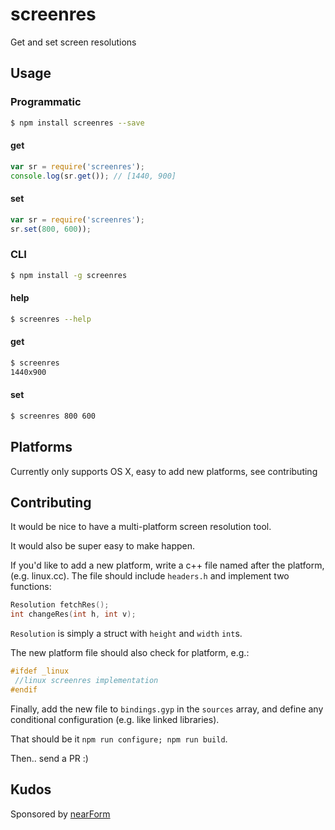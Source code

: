 
# screenres

Get and set screen resolutions

## Usage

### Programmatic

```sh
$ npm install screenres --save
```

#### get

```js
var sr = require('screenres');
console.log(sr.get()); // [1440, 900]
```

#### set

```js
var sr = require('screenres');
sr.set(800, 600));
```

### CLI

```sh
$ npm install -g screenres
```

#### help

```sh
$ screenres --help
```

#### get

```sh
$ screenres
1440x900
```


#### set

```sh
$ screenres 800 600
```

## Platforms

Currently only supports OS X, easy to add new platforms, see contributing

## Contributing

It would be nice to have a multi-platform screen resolution tool.

It would also be super easy to make happen.

If you'd like to add a new platform, write a c++ file named after the platform,
(e.g. linux.cc). The file should include `headers.h` and implement two functions:

```c++
Resolution fetchRes();
int changeRes(int h, int v);
```

`Resolution` is simply a struct with `height` and `width` `int`s.

The new platform file should also check for platform, e.g.:

```c++
#ifdef _linux
 //linux screenres implementation
#endif
```

Finally, add the new file to `bindings.gyp` in the `sources` array,
and define any conditional configuration (e.g. like linked libraries).

That should be it `npm run configure; npm run build`. 

Then.. send a PR :)

## Kudos

Sponsored by [nearForm](http://nearform.com)




